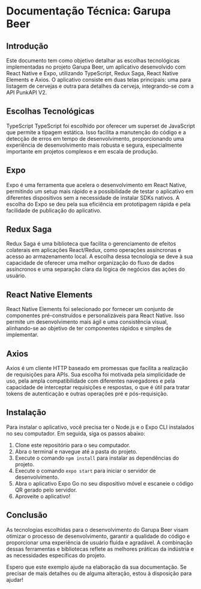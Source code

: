 # Documentação Técnica: Garupa Beer

## Introdução
Este documento tem como objetivo detalhar as escolhas tecnológicas implementadas no projeto Garupa Beer, um aplicativo desenvolvido com React Native e Expo, utilizando TypeScript, Redux Saga, React Native Elements e Axios. O aplicativo consiste em duas telas principais: uma para listagem de cervejas e outra para detalhes da cerveja, integrando-se com a API PunkAPI V2.

## Escolhas Tecnológicas
TypeScript
TypeScript foi escolhido por oferecer um superset de JavaScript que permite a tipagem estática. Isso facilita a manutenção do código e a detecção de erros em tempo de desenvolvimento, proporcionando uma experiência de desenvolvimento mais robusta e segura, especialmente importante em projetos complexos e em escala de produção.

## Expo
Expo é uma ferramenta que acelera o desenvolvimento em React Native, permitindo um setup mais rápido e a possibilidade de testar o aplicativo em diferentes dispositivos sem a necessidade de instalar SDKs nativos. A escolha do Expo se deu pela sua eficiência em prototipagem rápida e pela facilidade de publicação do aplicativo.

## Redux Saga
Redux Saga é uma biblioteca que facilita o gerenciamento de efeitos colaterais em aplicações React/Redux, como operações assíncronas e acesso ao armazenamento local. A escolha dessa tecnologia se deve à sua capacidade de oferecer uma melhor organização do fluxo de dados assíncronos e uma separação clara da lógica de negócios das ações do usuário.

## React Native Elements
React Native Elements foi selecionado por fornecer um conjunto de componentes pré-construídos e personalizáveis para React Native. Isso permite um desenvolvimento mais ágil e uma consistência visual, alinhando-se ao objetivo de ter componentes rápidos e simples de implementar.

## Axios
Axios é um cliente HTTP baseado em promessas que facilita a realização de requisições para APIs. Sua escolha foi motivada pela simplicidade de uso, pela ampla compatibilidade com diferentes navegadores e pela capacidade de interceptar requisições e respostas, o que é útil para tratar tokens de autenticação e outras operações pré e pós-requisição.

## Instalação

Para instalar o aplicativo, você precisa ter o Node.js e o Expo CLI instalados no seu computador. Em seguida, siga os passos abaixo:

1. Clone este repositório para o seu computador.
2. Abra o terminal e navegue até a pasta do projeto.
3. Execute o comando `npm install` para instalar as dependências do projeto.
4. Execute o comando `expo start` para iniciar o servidor de desenvolvimento.
5. Abra o aplicativo Expo Go no seu dispositivo móvel e escaneie o código QR gerado pelo servidor.
6. Aproveite o aplicativo!

## Conclusão
As tecnologias escolhidas para o desenvolvimento do Garupa Beer visam otimizar o processo de desenvolvimento, garantir a qualidade do código e proporcionar uma experiência de usuário fluida e agradável. A combinação dessas ferramentas e bibliotecas reflete as melhores práticas da indústria e as necessidades específicas do projeto.

Espero que este exemplo ajude na elaboração da sua documentação. Se precisar de mais detalhes ou de alguma alteração, estou à disposição para ajudar!

